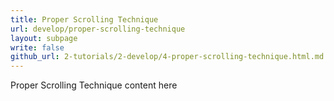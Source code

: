 ```yaml
---
title: Proper Scrolling Technique
url: develop/proper-scrolling-technique
layout: subpage
write: false
github_url: 2-tutorials/2-develop/4-proper-scrolling-technique.html.md
---
```


Proper Scrolling Technique content here
